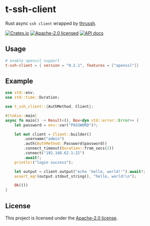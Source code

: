# t-ssh-client
Rust async `ssh client` wrapped by [thrussh](https://pijul.org/thrussh).

[![Crates.io](https://img.shields.io/crates/v/t-ssh-client.svg)](https://crates.io/crates/t-ssh-client)
[![Apache-2.0 licensed](https://img.shields.io/github/license/kolapapa/t-ssh-client)](https://github.com/kolapapa/t-ssh-client/blob/main/LICENSE)
[![API docs](https://docs.rs/t-ssh-client/badge.svg)](http://docs.rs/t-ssh-client)

## Usage
```toml
# enable openssl support
t-ssh-client = { version = "0.2.1", features = ["openssl"]}
```

## Example
```rust
use std::env;
use std::time::Duration;

use t_ssh_client::{AuthMethod, Client};

#[tokio::main]
async fn main() -> Result<(), Box<dyn std::error::Error>> {
    let password = env::var("PASSWORD")?;

    let mut client = Client::builder()
        .username("admin")
        .auth(AuthMethod::Password(password))
        .connect_timeout(Duration::from_secs(2))
        .connect("192.168.62.1:22")
        .await?;
    println!("login success");

    let output = client.output("echo 'hello, world!'").await?;
    assert_eq!(output.stdout_string(), "hello, world!\n");

    Ok(())
}
```

## License

This project is licensed under the [Apache-2.0 license].

[Apache-2.0 license]: https://github.com/kolapapa/t-ssh-client/blob/main/LICENSE
